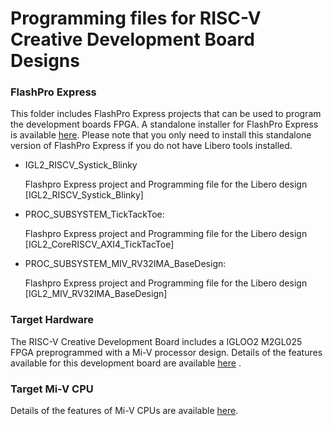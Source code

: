 # Programming files for RISC-V Creative Development Board Designs

### FlashPro Express
This folder includes FlashPro Express projects that can be used to program the development boards FPGA. 
A standalone installer for FlashPro Express is available [here](http://www.microsemi.com/products/fpga-soc/design-resources/programming/flashpro#software). 
Please note that you only need to install this standalone version of FlashPro Express if you do not have Libero tools installed.

* IGL2_RISCV_Systick_Blinky

   Flashpro Express project and Programming file for the Libero design [IGL2_RISCV_Systick_Blinky]
* PROC_SUBSYSTEM_TickTackToe:

   Flashpro Express project and Programming file for the Libero design [IGL2_CoreRISCV_AXI4_TickTacToe]
* PROC_SUBSYSTEM_MIV_RV32IMA_BaseDesign: 

   Flashpro Express project and Programming file for the Libero design [IGL2_MIV_RV32IMA_BaseDesign]

### Target Hardware
The RISC-V Creative Development Board includes a IGLOO2 M2GL025 FPGA preprogrammed with a Mi-V processor design. Details of the features available for this development board are available [here](https://www.microsemi.com/products/fpga-soc/design-resources/dev-kits/smartfusion2/future-creative-board) .

### Target Mi-V CPU
Details of the features of Mi-V CPUs are available [here](https://github.com/RISCV-on-Microsemi-FPGA/Mi-V-CPUs).

